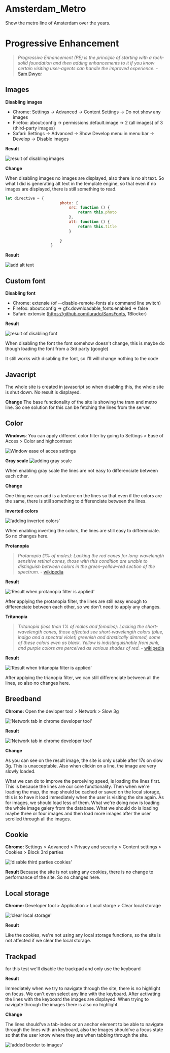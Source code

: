 # Amsterdam_Metro
Show the metro line of Amsterdam over the years.

# Progressive Enhancement
> *Progressive Enhancement (PE) is the principle of starting with a rock-solid foundation and then adding enhancements to it if you know certain visiting user-agents can handle the improved experience.* - [Sam Dwyer](https://www.smashingmagazine.com/2009/04/progressive-enhancement-what-it-is-and-how-to-use-it/)
## Images

__Disabling images__

- Chrome: Settings -> Advanced -> Content Settings -> Do not show any images
- Firefox: about:config -> permissions.default.image -> 2 (all images) of 3 (third-party images)
- Safari: Settings -> Advanced -> Show Develop menu in menu bar -> Develop -> Disable images

__Result__ 

![result of disabling images](/readme-assets/images-progressive.PNG)

__Change__

When disabling images no images are displayed, also there is no alt text. So what I did is generating alt text in the template engine, so that even if no images are displayed, there is still something to read.

```javascript
let directive = {
						photo: {
							src: function () {
								return this.photo
							},
							alt: function () {
								return this.title
							}
							
						}
					}
```

__Result__

![add alt text](/readme-assets/images-progressive-add-alt-text.PNG)

## Custom font

__Disabling font__

- Chrome: extensie (of --disable-remote-fonts als command line switch)
- Firefox: about:config -> gfx.downloadable_fonts.enabled -> false
- Safari: extensie (https://github.com/lurado/SansFonts, 1Blocker)

__Result__

![result of disabling font](/readme-assets/font-progressive.PNG)

When disabling the font the font somehow doesn't change, this is maybe do though loading the font from a 3rd party (google) 

It still works with disabling the font, so I'll will change nothing to the code

## Javacript

The whole site is created in javascript so when disabling this, the whole site is shut down. No result is displayed.

__Change__
The base functionality of the site is showing the tram and metro line. So one solution for this can be fetching the lines from the server.

## Color

__Windows__: You can apply different color filter by going to Settings > Ease of Acces > Color and highcontrast

![Window ease of acces settings](/readme-assets/color-settings-progressive.PNG)


__Gray scale__
![adding gray scale](/readme-assets/color-grey-scale-progressive.PNG)

When enabling gray scale the lines are not easy to differenciate between each other.

__Change__

One thing we can add is a texture on the lines so that even if the colors are the same, there is still something to differenciate between the lines.

__Inverted colors__

!['adding inverted colors'](/readme-assets/color-inverted-progressive.PNG)

When enabling inverting the colors, the lines are still easy to differenciate. So no changes here.

__Protanopia__

>*Protanopia (1% of males): Lacking the red cones for long-wavelength sensitive retinal cones, those with this condition are unable to distinguish between colors in the green–yellow–red section of the spectrum.* - [wikipedia](https://en.wikipedia.org/wiki/Color_blindness#Protanopia)

__Result__

!['Result when protanopia filter is applied'](/readme-assets/color-protanopia-progressive.PNG)

After applying the protanopia filter, the lines are still easy enough to differenciate between each other, so we don't need to apply any changes.

__Tritanopia__

>*Tritanopia (less than 1% of males and females): Lacking the short-wavelength cones, those affected see short-wavelength colors (blue, indigo and a spectral violet) greenish and drastically dimmed, some of these colors even as black. Yellow is indistinguishable from pink, and purple colors are perceived as various shades of red.* - [wikipedia](https://en.wikipedia.org/wiki/Color_blindness#Tritanopia)

__Result__

!['Result when tritanopia filter is applied'](/readme-assets/color-tritanopia-progressive.PNG)

After applying the trianopia filter, we can still differenciate between all the lines, so also no changes here.

## Breedband

__Chrome:__ Open the devloper tool > Network > Slow 3g

!['Network tab in chrome developer tool'](/readme-assets/breedband-throttle-progressive.PNG)

__Result__

!['Network tab in chrome developer tool'](/readme-assets/breedband-result-progressive.PNG)

__Change__

As you can see on the result image, the site is only usable after 17s on slow 3g. This is unacceptable. Also when clickin on a line, the image are very slowly loaded. 

What we can do to improve the perceiving speed, is loading the lines first. This is because the lines are our core functionality. Then when we're loading the map, the map should be cached or saved on the local storage, this is to have it load immediately when the user is visiting the site again. As for images, we should load less of them. What we're doing now is loading the whole image galery from the database. What we should do is loading maybe three or four images and then load more images after the user scrolled through all the images.

## Cookie

__Chrome:__ Settings > Advanced > Privacy and security >  Content settings > Cookies > Block 3rd parties

!['disable third parties cookies'](/readme-assets/cookies-disable-progressive.PNG)

__Result__
Because the site is not using any cookies, there is no change to performance of the site. So no changes here.

##  Local storage
__Chrome:__  Developer tool > Application > Local storge > Clear local storage

!['clear local storage'](/readme-assets/local-storage-clear-progressive.PNG)

__Result__

Like the cookies, we're not using any local storage functions, so the site is not affected if we clear the local storage.

## Trackpad
for this test we'll disable the trackpad and only use the keyboard

__Result__

Immediately when we try to navigate through the site, there is no highlight on focus. We can't even select any line with the keyboard. After activating the lines with the keyboard the images are displayed. When trying to navigate through the images there is also no highlight.

__Change__

The lines should've a tab-index or an anchor element to be able to navigate through the lines with an keyboard, also the Images should've a focus state so that the user know where they are when tabbing through the site.

!['added border to images'](/readme-assets/trackpad-focus-progressive.PNG)